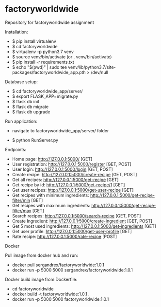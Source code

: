 # factoryworldwide
Repository for factoryworldwide assignment

Installation:

- $ pip install virtualenv
- $ cd factoryworldwide
- $ virtualenv -p python3.7 venv
- $ source venv/bin/activate (or . venv/bin/activate)
- $ pip install -r requirements.txt
- $ echo "$(pwd)" | sudo tee venv/lib/python3.7/site-packages/factoryworldwide_app.pth > /dev/null

Database setup:

- $ cd factoryworldwide_app/server/
- $ export FLASK_APP=migrate.py
- $ flask db init
- $ flask db migrate
- $ flask db upgrade

Run application: 

- navigate to factoryworldwide_app/server/ folder

- $ python RunServer.py

Endpoints:

- Home page: http://127.0.0.1:5000/ [GET]
- User registration: http://127.0.0.1:5000/register [GET, POST]
- User login: http://127.0.0.1:5000/login [GET, POST]
- Create recipe: http://127.0.0.1:5000/create-recipe [GET, POST]
- Get all recipes: http://127.0.0.1:5000/get-recipe [GET]
- Get recipe by id: http://127.0.0.1:5000/get-recipe/1 [GET]
- Get user recipes: http://127.0.0.1:5000/get-user-recipe [GET]
- Get recipes with minimum ingredients: http://127.0.0.1:5000/get-recipe-filter/min [GET]
- Get recipes with maximum ingredients: http://127.0.0.1:5000/get-recipe-filter/max [GET]
- Search recipes: http://127.0.0.1:5000/search-recipe [GET, POST]
- Create Ingredient: http://127.0.0.1:5000/create-ingredient [GET, POST]
- Get 5 most used ingredients: http://127.0.0.1:5000/get-ingredients [GET]
- Get user profile: http://127.0.0.1:5000/get-user-profile [GET]
- Rate recipe: http://127.0.0.1:5000/rate-recipe [POST]

Docker

Pull image from docker hub and run:

- docker pull sergandrex/factoryworldwide:1.0.1
- docker run -p 5000:5000 sergandrex/factoryworldwide:1.0.1

Docker build image from Dockerfile:

- cd factoryworldwide
- docker build -t factoryworldwide:1.0.1 .
- docker run -p 5000:5000 factoryworldwide:1.0.1



